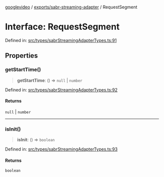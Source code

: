 [googlevideo](../../../README.md) / [exports/sabr-streaming-adapter](../README.md) / RequestSegment

# Interface: RequestSegment

Defined in: [src/types/sabrStreamingAdapterTypes.ts:91](https://github.com/LuanRT/googlevideo/blob/5b84100979befab767d819a9606dde964d469341/src/types/sabrStreamingAdapterTypes.ts#L91)

## Properties

### getStartTime()

> **getStartTime**: () => `null` \| `number`

Defined in: [src/types/sabrStreamingAdapterTypes.ts:92](https://github.com/LuanRT/googlevideo/blob/5b84100979befab767d819a9606dde964d469341/src/types/sabrStreamingAdapterTypes.ts#L92)

#### Returns

`null` \| `number`

***

### isInit()

> **isInit**: () => `boolean`

Defined in: [src/types/sabrStreamingAdapterTypes.ts:93](https://github.com/LuanRT/googlevideo/blob/5b84100979befab767d819a9606dde964d469341/src/types/sabrStreamingAdapterTypes.ts#L93)

#### Returns

`boolean`
